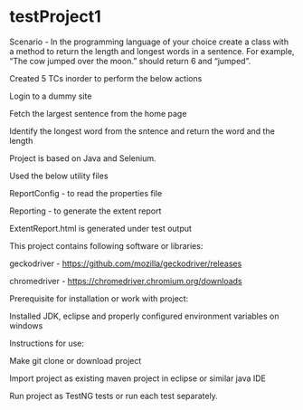 # testProject1
Scenario - In the programming language of your choice create a class with a method to return the
length and longest words in a sentence. For example, “The cow jumped over the moon.”
should return 6 and “jumped”.

Created 5 TCs inorder to perform the below actions

Login to a dummy site

Fetch the largest sentence from the home page

Identify the longest word from the sntence and return the word and the length

Project is based on Java and Selenium.

Used the below utility files

ReportConfig - to read the properties file

Reporting - to generate the extent report

ExtentReport.html is generated under test output

This project contains following software or libraries:

geckodriver - https://github.com/mozilla/geckodriver/releases

chromedriver - https://chromedriver.chromium.org/downloads

Prerequisite for installation or work with project:

Installed JDK, eclipse and properly configured environment variables on windows

Instructions for use:

Make git clone or download project

Import project as existing maven project in eclipse or similar java IDE

Run project as TestNG tests or run each test separately.

